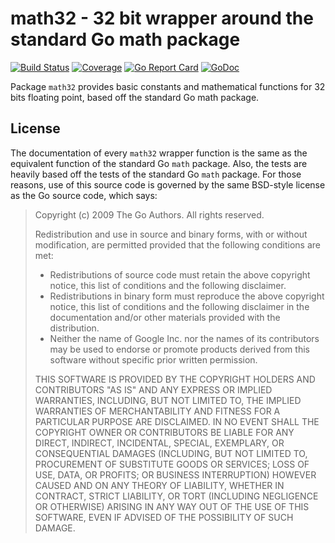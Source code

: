 # math32 - 32 bit wrapper around the standard Go math package

[![Build Status](https://travis-ci.org/arl/math32.svg?branch=master)](https://travis-ci.org/arl/math32) [![Coverage](https://codecov.io/gh/arl/math32/branch/master/graph/badge.svg)](https://codecov.io/gh/arl/math32)
[![Go Report Card](https://goreportcard.com/badge/github.com/arl/math32)](https://goreportcard.com/report/github.com/arl/math32)
[![GoDoc](http://img.shields.io/badge/go-documentation-blue.svg?style=flat-square)](http://godoc.org/github.com/arl/math32) 


Package `math32` provides basic constants and mathematical functions for 32 
bits floating point, based off the standard Go math package.


## License

The documentation of every `math32` wrapper function is the same as the
equivalent function of the standard Go `math` package. Also, the tests are
heavily based off the tests of the standard Go `math` package. For those
reasons, use of this source code is governed by the same BSD-style license as
the Go source code, which says:

> Copyright (c) 2009 The Go Authors. All rights reserved.
>
> Redistribution and use in source and binary forms, with or without
> modification, are permitted provided that the following conditions are
> met:
> 
>    * Redistributions of source code must retain the above copyright
> notice, this list of conditions and the following disclaimer.
>    * Redistributions in binary form must reproduce the above
> copyright notice, this list of conditions and the following disclaimer
> in the documentation and/or other materials provided with the
> distribution.
>    * Neither the name of Google Inc. nor the names of its
> contributors may be used to endorse or promote products derived from
> this software without specific prior written permission.
> 
> THIS SOFTWARE IS PROVIDED BY THE COPYRIGHT HOLDERS AND CONTRIBUTORS
> "AS IS" AND ANY EXPRESS OR IMPLIED WARRANTIES, INCLUDING, BUT NOT
> LIMITED TO, THE IMPLIED WARRANTIES OF MERCHANTABILITY AND FITNESS FOR
> A PARTICULAR PURPOSE ARE DISCLAIMED. IN NO EVENT SHALL THE COPYRIGHT
> OWNER OR CONTRIBUTORS BE LIABLE FOR ANY DIRECT, INDIRECT, INCIDENTAL,
> SPECIAL, EXEMPLARY, OR CONSEQUENTIAL DAMAGES (INCLUDING, BUT NOT
> LIMITED TO, PROCUREMENT OF SUBSTITUTE GOODS OR SERVICES; LOSS OF USE,
> DATA, OR PROFITS; OR BUSINESS INTERRUPTION) HOWEVER CAUSED AND ON ANY
> THEORY OF LIABILITY, WHETHER IN CONTRACT, STRICT LIABILITY, OR TORT
> (INCLUDING NEGLIGENCE OR OTHERWISE) ARISING IN ANY WAY OUT OF THE USE
OF THIS SOFTWARE, EVEN IF ADVISED OF THE POSSIBILITY OF SUCH DAMAGE.
